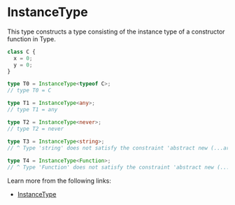 # InstanceType

This type constructs a type consisting of the instance type of a constructor function in Type.

```typescript
class C {
  x = 0;
  y = 0;
}

type T0 = InstanceType<typeof C>;  
// type T0 = C

type T1 = InstanceType<any>;    
// type T1 = any

type T2 = InstanceType<never>;    
// type T2 = never

type T3 = InstanceType<string>;
// ^ Type 'string' does not satisfy the constraint 'abstract new (...args: any) => any'.
    
type T4 = InstanceType<Function>;
// ^ Type 'Function' does not satisfy the constraint 'abstract new (...args: any) => any'.
```

Learn more from the following links:

- [InstanceType<Type>](https://www.typescriptlang.org/docs/handbook/utility-types.html#instancetypetype)